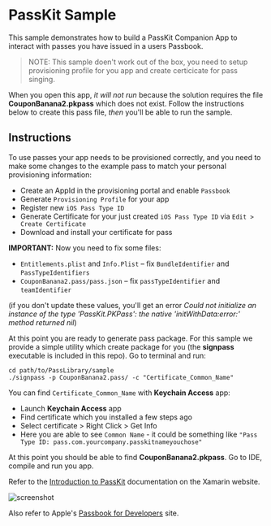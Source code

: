 PassKit Sample
==============

This sample demonstrates how to build a PassKit Companion App to interact with passes you have issued in a users Passbook.

>NOTE: This sample doen't work out of the box, you need to setup provisioning profile for you app and create certicicate for pass singing.

When you open this app, _it will not run_ because the solution requires the file **CouponBanana2.pkpass** which does not exist. Follow the instructions below to create this pass file, _then_ you'll be able to run the sample.

Instructions
------------

To use passes your app needs to be provisioned correctly, and you need to make some changes to the example pass to match your personal provisioning information:

* Create an AppId in the provisioning portal and enable `Passbook`
* Generate `Provisioning Profile` for your app
* Register new `iOS Pass Type ID`
* Generate Certificate for your just created `iOS Pass Type ID` via `Edit > Create Certificate`
* Download and install your certificate for pass

**IMPORTANT:** Now you need to fix some files:  
* `Entitlements.plist` and `Info.Plist` – fix `BundleIdentifier` and `PassTypeIdentifiers`
* `CouponBanana2.pass/pass.json` – fix `passTypeIdentifier` and `teamIdentifier`

(if you don't update these values, you'll get an error *Could not initialize an instance of the type 'PassKit.PKPass': the native 'initWithData:error:' method returned nil*)

At this point you are ready to generate pass package. For this sample we provide a simple utility which create package for you (the **signpass** executable is included in this repo). Go to terminal and run:

```
cd path/to/PassLibrary/sample
./signpass -p CouponBanana2.pass/ -c "Certificate_Common_Name"
```

You can find `Certificate_Common_Name` with **Keychain Access** app:

* Launch **Keychain Access** app
* Find certificate which you installed a few steps ago
* Select certificate > Right Click > Get Info
* Here you are able to see `Common Name` - it could be something like `"Pass Type ID: pass.com.yourcompany.passkitnameyouchose"`

At this point you should be able to find **CouponBanana2.pkpass**. Go to IDE, compile and run you app.

Refer to the [Introduction to PassKit](http://docs.xamarin.com/ios/tutorials/Introduction_to_PassKit) documentation on the Xamarin website.

![screenshot](https://github.com/xamarin/monotouch-samples/raw/master/PassKit/Screenshots/01-PassLibrary.png "PassLibrary")

Also refer to Apple's [Passbook for Developers](https://developer.apple.com/passbook/) site.
